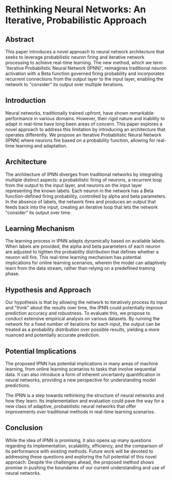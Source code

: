 # Rethinking Neural Networks: An Iterative, Probabilistic Approach

## Abstract

This paper introduces a novel approach to neural network architecture
that seeks to leverage probabilistic neuron firing and iterative network
processing to achieve real-time learning. The new method, which we term
'Iterative Probabilistic Neural Network (IPNN)', reimagines traditional
neuron activation with a Beta function governed firing probability and
incorporates recurrent connections from the output layer to the input
layer, enabling the network to "consider" its output over multiple
iterations.

## Introduction

Neural networks, traditionally trained upfront, have shown remarkable
performance in various domains. However, their rigid nature and
inability to adapt in real-time have long been areas of concern. This
paper explores a novel approach to address this limitation by
introducing an architecture that operates differently. We propose an
Iterative Probabilistic Neural Network (IPNN) where neurons fire based
on a probability function, allowing for real-time learning and
adaptation.

## Architecture

The architecture of IPNN diverges from traditional networks by
integrating multiple distinct aspects: a probabilistic firing of
neurons, a recurrent loop from the output to the input layer, and
neurons on the input layer representing the known labels. Each neuron in
the network has a Beta function-defined firing probability, controlled
by alpha and beta parameters. In the absence of labels, the network
fires and produces an output that feeds back into the input, creating an
iterative loop that lets the network "consider" its output over time.

## Learning Mechanism

The learning process in IPNN adapts dynamically based on available
labels. When labels are provided, the alpha and beta parameters of each
neuron are adjusted to tighten the probability distribution that defines
whether a neuron will fire. This real-time learning mechanism has
potential implications for online learning scenarios, wherein the model
can adaptively learn from the data stream, rather than relying on a
predefined training phase.

## Hypothesis and Approach

Our hypothesis is that by allowing the network to iteratively process
its input and "think" about the results over time, the IPNN could
potentially improve prediction accuracy and robustness. To evaluate
this, we propose to conduct extensive empirical analysis on various
datasets. By running the network for a fixed number of iterations for
each input, the output can be treated as a probability distribution over
possible results, yielding a more nuanced and potentially accurate
prediction.

## Potential Implications

The proposed IPNN has potential implications in many areas of machine
learning, from online learning scenarios to tasks that involve
sequential data. It can also introduce a form of inherent uncertainty
quantification in neural networks, providing a new perspective for
understanding model predictions.

The IPNN is a step towards rethinking the structure of neural networks
and how they learn. Its implementation and evaluation could pave the way
for a new class of adaptive, probabilistic neural networks that offer
improvements over traditional methods in real-time learning scenarios.

## Conclusion

While the idea of IPNN is promising, it also opens up many questions
regarding its implementation, scalability, efficiency, and the
comparison of its performance with existing methods. Future work will be
devoted to addressing these questions and exploring the full potential
of this novel approach. Despite the challenges ahead, the proposed
method shows promise in pushing the boundaries of our current
understanding and use of neural networks.
